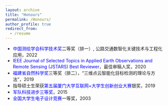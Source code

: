 ```yaml
---
layout: archive
title: "Honours"
permalink: /Honours/
author_profile: true
redirect_from:
  - /resume
---
```

+	<font color="blue">中国测绘学会科学技术奖</font>二等奖（排一）, 公路交通数智化关键技术与工程化应用，2022
+	<font color="blue">IEEE Journal of Selected Topics in Applied Earth Observations and Remote Sensing (JSTARS) Best Reviewer</font>，最佳审稿人奖，2020
+	<font color="blue">福建省自然科学奖</font>三等奖（排二），“三维点云智能化目标检测的理论与方法”，2019
+	指导硕士生荣获<font color="blue">第五届厦门大学互联网+大学生创新创业大赛</font>银奖，2019
+	<font color="blue">军队科技进步三等奖</font>，2015
+	<font color="blue">全国大学生电子设计竞赛</font>一等奖，2003

